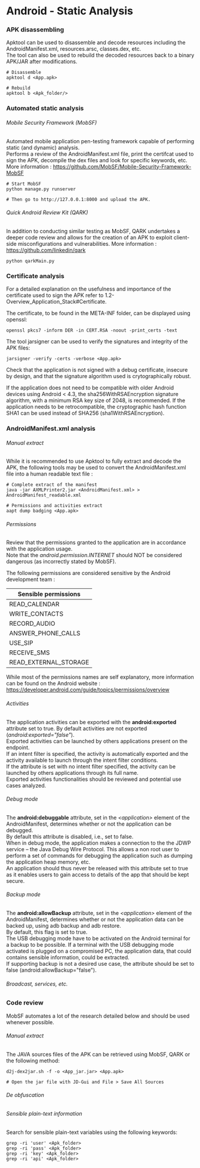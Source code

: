 # Android - Static Analysis

### APK disassembling

Apktool can be used to disassemble and decode resources including the
AndroidManifest.xml, resources.arsc, classes.dex, etc.  
The tool can also be used to rebuild the decoded resources back to a binary
APK/JAR after modifications.
```
# Disassemble
apktool d <App.apk>

# Rebuild
apktool b <Apk_folder/>
```

### Automated static analysis

###### Mobile Security Framework (MobSF)

Automated mobile application pen-testing framework capable of performing static
(and dynamic) analysis.  
Performs a review of the AndroidManifest.xml file, print the certifcat used to
sign the APK, decompile the dex files and look for specific keywords, etc.  
More information : https://github.com/MobSF/Mobile-Security-Framework-MobSF
```
# Start MobSF
python manage.py runserver

# Then go to http://127.0.0.1:8000 and upload the APK.
```

###### Quick Android Review Kit (QARK)

In addition to conducting similar testing as MobSF, QARK undertakes a deeper
code review and allows for the creation of an APK to exploit client-side
misconfigurations and vulnerabilities.
More information : https://github.com/linkedin/qark
```
python qarkMain.py  
```

### Certificate analysis

For a detailed explanation on the usefulness and importance of the certificate
used to sign the APK refer to 1.2-Overview_Application_Stack#Certificate.

The certificate, to be found in the META-INF folder, can be displayed using
openssl:
```
openssl pkcs7 -inform DER -in CERT.RSA -noout -print_certs -text
```
The tool jarsigner can be used to verify the signatures and integrity of the
APK files:
```
jarsigner -verify -certs -verbose <App.apk>
```

Check that the application is not signed with a debug certificate, insecure by
design, and that the signature algorithm used is crytographically robust.  

If the application does not need to be compatible with older Android devices
using Android < 4.3, the sha256WithRSAEncryption signature algorithm, with a
minimum RSA key size of 2048, is recommended. If the application needs to be
retrocompatible, the cryptographic hash function SHA1 can be used instead of
SHA256 (sha1WithRSAEncryption).  


### AndroidManifest.xml analysis

###### Manual extract

While it is recommended to use Apktool to fully extract and decode the APK,
the following tools may be used to convert the AndroidManifest.xml file into a
human readable text file :
```
# Complete extract of the manifest
java -jar AXMLPrinter2.jar <AndroidManifest.xml> > AndroidManifest_readable.xml

# Permissions and activities extract
aapt dump badging <App.apk>  
```

###### Permissions

Review that the permissions granted to the application are in accordance with
the application usage.  
Note that the *android.permission.INTERNET* should NOT be considered dangerous
(as incorrectly stated by MobSF).  

The following permissions are considered sensitive by the Android development
team :

|Sensible permissions |
|---|
| READ_CALENDAR | WRITE_CALENDAR | CAMERA | READ_CONTACTS |
| WRITE_CONTACTS | GET_ACCOUNTS | ACCESS_FINE_LOCATION | ACCESS_COARSE_LOCATION |
| RECORD_AUDIO | READ_PHONE_STATE | READ_PHONE_NUMBERS | CALL_PHONE |
| ANSWER_PHONE_CALLS | READ_CALL_LOG | WRITE_CALL_LOG | ADD_VOICEMAIL |
| USE_SIP | PROCESS_OUTGOING_CALLS | BODY_SENSORS | SEND_SMS |
| RECEIVE_SMS | READ_SMS | RECEIVE_WAP_PUSH | RECEIVE_MMS |
| READ_EXTERNAL_STORAGE | WRITE_EXTERNAL_STORAGE |

While most of the permissions names are self explanatory, more information can
be found on the Android website :
https://developer.android.com/guide/topics/permissions/overview

###### Activities

The application activities can be exported with the **android:exported**
attribute set to true. By default activities are not exported
(*android:exported="false"*).    
Exported activities can be launched by others applications present on the
endpoint.   
If an intent filter is specified, the activity is automatically exported and the
activity available to launch through the intent filter conditions.  
If the attribute is set with no intent filter specified, the activity can be
launched by others applications through its full name.  
Exported activities functionalities should be reviewed and potential use cases
analyzed.

###### Debug mode

The **android:debuggable** attribute, set in the *<application\>* element of the
AndroidManifest, determines whether or not the application can be debugged.  
By default this attribute is disabled, i.e., set to false.  
When in debug mode, the application makes a connection to the the JDWP service
– the Java Debug Wire Protocol. This allows a non root user to perform a set of
commands for debugging the application such as dumping the application heap
memory, etc.  
An application should thus never be released with this attribute set to true as
it enables users to gain access to details of the app that should be kept
secure.

###### Backup mode

The **android:allowBackup** attribute, set in the *<application\>* element of
the AndroidManifest, determines whether or not the application data can be
backed up, using adb backup and adb restore.  
By default, this flag is set to true.  
The USB debugging mode have to be activated on the Android terminal for a
backup to be possible. If a terminal with the USB debugging mode activated is
plugged on a compromised PC, the application data, that could contains sensible
information, could be extracted.  
If supporting backup is not a desired use case, the attribute should be set to
false (android:allowBackup="false").
###### Broadcast, services, etc.

###  Code review

MobSF automates a lot of the research detailed below and should be used whenever
possible.

###### Manual extract

The JAVA sources files of the APK can be retrieved using MobSF, QARK or the
following method:
```
d2j-dex2jar.sh -f -o <App_jar.jar> <App.apk>

# Open the jar file with JD-Gui and File > Save All Sources
```

###### De obfuscation

###### Sensible plain-text information

Search for sensible plain-text variables using the following keywords:
```
grep -ri 'user' <Apk_folder>
grep -ri 'pass' <Apk_folder>
grep -ri 'key' <Apk_folder>
grep -ri 'api' <Apk_folder>
```

